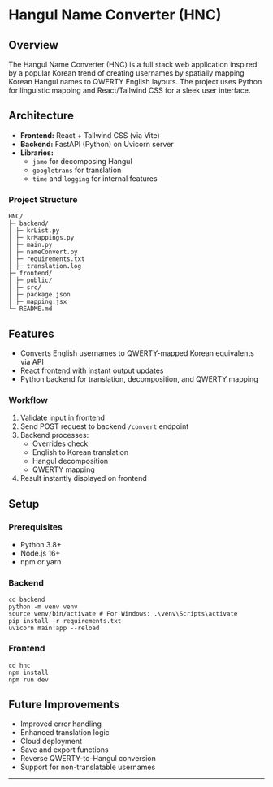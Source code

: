 # Hangul Name Converter (HNC)

## Overview

The Hangul Name Converter (HNC) is a full stack web application inspired by a popular Korean trend of creating usernames by spatially mapping Korean Hangul names to QWERTY English layouts. The project uses Python for linguistic mapping and React/Tailwind CSS for a sleek user interface.

## Architecture

- **Frontend:** React + Tailwind CSS (via Vite)
- **Backend:** FastAPI (Python) on Uvicorn server
- **Libraries:**  
  - `jamo` for decomposing Hangul  
  - `googletrans` for translation  
  - `time` and `logging` for internal features

### Project Structure
```
HNC/
├─ backend/
│ ├─ krList.py
│ ├─ krMappings.py
│ ├─ main.py
│ ├─ nameConvert.py
│ ├─ requirements.txt
│ ├─ translation.log
├─ frontend/
│ ├─ public/
│ ├─ src/
│ ├─ package.json
│ ├─ mapping.jsx
└─ README.md
```
## Features

- Converts English usernames to QWERTY-mapped Korean equivalents via API
- React frontend with instant output updates
- Python backend for translation, decomposition, and QWERTY mapping

### Workflow

1. Validate input in frontend
2. Send POST request to backend `/convert` endpoint
3. Backend processes:
    - Overrides check
    - English to Korean translation
    - Hangul decomposition
    - QWERTY mapping
4. Result instantly displayed on frontend

## Setup

### Prerequisites

- Python 3.8+
- Node.js 16+
- npm or yarn

### Backend
```
cd backend
python -m venv venv
source venv/bin/activate # For Windows: .\venv\Scripts\activate
pip install -r requirements.txt
uvicorn main:app --reload
```
### Frontend

```
cd hnc
npm install
npm run dev
```

## Future Improvements

- Improved error handling
- Enhanced translation logic
- Cloud deployment
- Save and export functions
- Reverse QWERTY-to-Hangul conversion
- Support for non-translatable usernames

---
